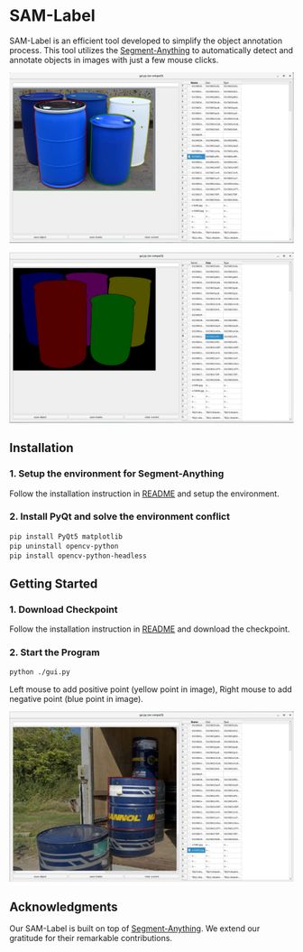 # SAM-Label

SAM-Label is an efficient tool developed to simplify the object annotation process. 
This tool utilizes the [Segment-Anything](https://github.com/facebookresearch/segment-anything) to automatically detect and annotate objects in images with just a few mouse clicks.


![Click The Image](assets/SAM-label/click.png)

![Labels](assets/SAM-label/labels.png)

## Installation

### 1. Setup the environment for Segment-Anything

Follow the installation instruction in [README](README-Segment-Anything.md) and setup the environment.

### 2. Install PyQt and solve the environment conflict

```bash
pip install PyQt5 matplotlib
pip uninstall opencv-python
pip install opencv-python-headless
```

## Getting Started

### 1. Download Checkpoint

Follow the installation instruction in [README](README-Segment-Anything.md) and download the checkpoint.

### 2. Start the Program

```bash
python ./gui.py
```

Left mouse to add positive point (yellow point in image), Right mouse to add negative point (blue point in image).

![get startted](assets/SAM-label/run.png)


## Acknowledgments
Our SAM-Label is built on top of [Segment-Anything](https://github.com/facebookresearch/segment-anything). 
We extend our gratitude for their remarkable contributions.
